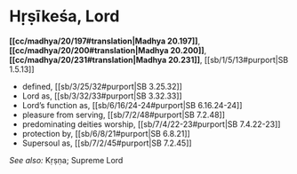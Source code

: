 # Hṛṣīkeśa, Lord

**[[cc/madhya/20/197#translation|Madhya 20.197]]**, **[[cc/madhya/20/200#translation|Madhya 20.200]]**, **[[cc/madhya/20/231#translation|Madhya 20.231]]**, [[sb/1/5/13#purport|SB 1.5.13]]

* defined, [[sb/3/25/32#purport|SB 3.25.32]]
* Lord as, [[sb/3/32/33#purport|SB 3.32.33]]
* Lord’s function as, [[sb/6/16/24-24#purport|SB 6.16.24-24]]
* pleasure from serving, [[sb/7/2/48#purport|SB 7.2.48]]
* predominating deities worship, [[sb/7/4/22-23#purport|SB 7.4.22-23]]
* protection by, [[sb/6/8/21#purport|SB 6.8.21]]
* Supersoul as, [[sb/7/2/45#purport|SB 7.2.45]]

*See also:* Kṛṣṇa; Supreme Lord
